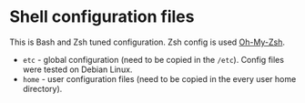 Shell configuration files
=========================

This is Bash and Zsh tuned configuration.
Zsh config is used [Oh-My-Zsh](https://github.com/robbyrussell/oh-my-zsh).

- `etc` - global configuration (need to be copied in the `/etc`). Config files were tested on Debian Linux.
- `home` - user configuration files (need to be copied in the every user home directory).

